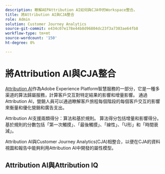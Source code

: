 ```yaml
---
description: 瞭解AEPAttribution AI如何與CJA中的Workspace整合。
title: 將Attribution AI與CJA整合
role: Admin
solution: Customer Journey Analytics
source-git-commit: e434c07e178e44b8d96804dc23f3a7303ae64fb8
workflow-type: tm+mt
source-wordcount: '150'
ht-degree: 0%

---
```


# 將Attribution AI與CJA整合

[Attribution AI](https://experienceleague.adobe.com/docs/experience-platform/intelligent-services/attribution-ai/overview.html?lang=en)作為Adobe Experience Platform智慧服務的一部分，它是一種多渠道的算法歸屬服務，計算客戶交互對特定結果的影響和增量影響。 通過Attribution AI，營銷人員可以通過瞭解客戶旅程每個階段的每個客戶交互的影響來衡量和優化營銷和廣告支出。

Attribution AI支援兩類得分：算法和基於規則。 算法得分包括增量和影響得分。 基於規則的分數包括「第一次觸摸」、「最後觸摸」、「線性」、「U形」和「時間衰減」。

Attribution AI與Customer Journey Analytics(CJA)相整合，以便在CJA的資料視圖和報告中能夠利用Attribution AI中開發的屬性模型。

## Attribution AI與Attribution IQ

